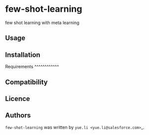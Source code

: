 few-shot-learning
=================

few shot learning with meta learning

## Usage

## Installation

Requirements
^^^^^^^^^^^^

## Compatibility

## Licence

## Authors

`few-shot-learning` was written by `yue.li <yue.li@salesforce.com>`\_.
